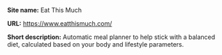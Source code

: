 **Site name:** Eat This Much

**URL:** https://www.eatthismuch.com/

**Short description:** Automatic meal planner to help stick with a balanced diet, calculated based on your body and lifestyle parameters.
